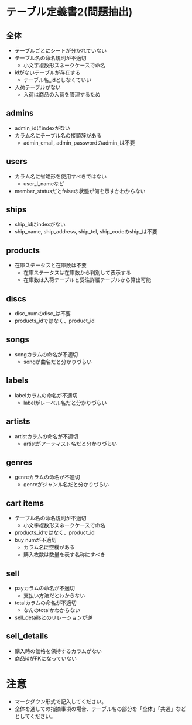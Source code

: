# テーブル定義書2(問題抽出)
## 全体
- テーブルごとにシートが分かれていない
- テーブル名の命名規則が不適切
    - 小文字複数形スネークケースで命名
- idがないテーブルが存在する
    - テーブル名_idとしなくていい
- 入荷テーブルがない
    - 入荷は商品の入荷を管理するため

## admins
- admin_idにindexがない
- カラム名にテーブル名の接頭辞がある
    - admin_email, admin_passwordのadmin_は不要

## users
- カラム名に省略形を使用すべきではない
    - user_l_nameなど
- member_statusだとfalseの状態が何を示すかわからない

## ships
- ship_idにindexがない
- ship_name, ship_address, ship_tel, ship_codeのship_は不要

## products
- 在庫ステータスと在庫数は不要
    - 在庫ステータスは在庫数から判別して表示する
    - 在庫数は入荷テーブルと受注詳細テーブルから算出可能

## discs
- disc_numのdisc_は不要
- products_idではなく、product_id

## songs
- songカラムの命名が不適切
    - songが曲名だと分かりづらい

## labels
- labelカラムの命名が不適切
    - labelがレーベル名だと分かりづらい

## artists
- artistカラムの命名が不適切
    - artistがアーティスト名だと分かりづらい

## genres
- genreカラムの命名が不適切
    - genreがジャンル名だと分かりづらい

## cart items
- テーブル名の命名規則が不適切
    - 小文字複数形スネークケースで命名
- products_idではなく、product_id
- buy numが不適切
    - カラム名に空欄がある
    - 購入枚数は数量を表す名称にすべき

## sell
- payカラムの命名が不適切
    - 支払い方法だとわからない
- totalカラムの命名が不適切
    - なんのtotalかわからない
- sell_detailsとのリレーションが逆

## sell_details
- 購入時の価格を保持するカラムがない
- 商品idがFKになっていない

# 注意
* マークダウン形式で記入してください。
* 全体を通しての指摘事項の場合、テーブル名の部分を「全体」「共通」などとしてください。
